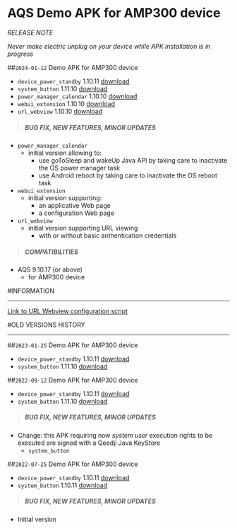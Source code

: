 # AQS Demo APK for AMP300 device
*RELEASE NOTE*

*Never make electric unplug on your device while APK installation is in progress*

##`2024-01-12` Demo APK for AMP300 device
- `device_power_standby` 1.10.11 [download](https://github.com/innes-labs/archives/downloads/amp300/APK/device_power_standby-qeedjisystem_aosp-setup-1.10.11.apk)
- `system_button` 1.11.10 [download](https://github.com/innes-labs/archives/downloads/amp300/APK/system_button-qeedjisystem_aosp-setup-1.11.10.apk)
- `power_manager_calendar` 1.10.10 [download](https://github.com/innes-labs/archives/downloads/amp300/APK/power_manager_calendar-qeedjisystem_aosp-setup-1.10.10.apk)
- `webui_extension` 1.10.10 [download](https://github.com/innes-labs/archives/downloads/amp300/APK/webui_extension-qeedjisystem_aosp-setup-1.10.10.apk)
- `url_webview` 1.10.10 [download](https://github.com/innes-labs/archives/downloads/amp300/APK/url_webview-qeedjisystem_aosp-setup-1.10.10.apk)

>##### **BUG FIX, NEW FEATURES, MINOR UPDATES**
- `power_manager_calendar`
	- initial version allowing to:
		- use goToSleep and wakeUp Java API by taking care to inactivate the OS power manager task
		- use Android reboot by taking care to inactivate the OS reboot task
- `webui_extension`
	- initial version supporting:
		- an applicative Web page
		- a configuration Web page
- `url_webview`
	- initial version supporting URL viewing
		- with or without basic anthentication credentials
>##### **COMPATIBILITIES**
- AQS 9.10.17 (or above)
    - for AMP300 device

#INFORMATION
***********************************************************************

[Link to URL Webview configuration script](https://github.com/Qeedji/aosp-amp300-sdk/tree/master/examples/url_webview/configuration/000000000000.js)

#OLD VERSIONS HISTORY
*********************************************************************************************************

##`2023-01-25` Demo APK for AMP300 device
- `device_power_standby` 1.10.11 [download](https://github.com/innes-labs/archives/downloads/amp300/APK/device_power_standby-qeedjisystem_aosp-setup-1.10.11.apk)
- `system_button` 1.11.10 [download](https://github.com/innes-labs/archives/downloads/amp300/APK/system_button-qeedjisystem_aosp-setup-1.11.10.apk)

##`2022-09-12` Demo APK for AMP300 device
- `device_power_standby` 1.10.11 [download](https://github.com/innes-labs/archives/downloads/amp300/APK/device_power_standby-amp300-setup-1.10.11.apk)
- `system_button` 1.11.10 [download](https://github.com/innes-labs/archives/downloads/amp300/APK/system_button-amp300-setup-1.11.10.apk)

>##### **BUG FIX, NEW FEATURES, MINOR UPDATES**
- Change: this APK requiring now *system user* execution rights to be executed are signed with a Qeedji Java KeyStore
    - `system_button`

##`2022-07-25` Demo APK for AMP300 device
- `device_power_standby` 1.10.11 [download](https://github.com/innes-labs/archives/downloads/amp300/APK/device_power_standby-amp300-setup-1.10.11.apk)
- `system_button` 1.10.11 [download](https://github.com/innes-labs/archives/downloads/amp300/APK/system_button-amp300-setup-1.10.11.apk)

>##### **BUG FIX, NEW FEATURES, MINOR UPDATES**
- Initial version
